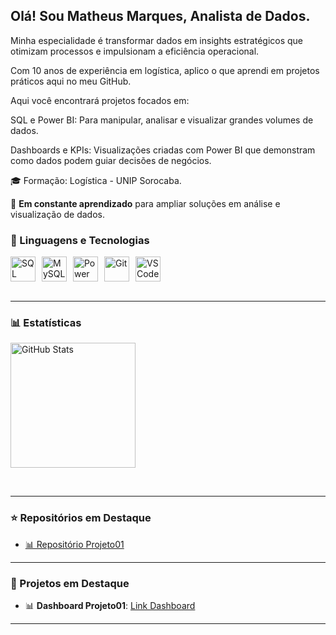 ## Olá! Sou Matheus Marques, Analista de Dados.

Minha especialidade é transformar dados em insights estratégicos que otimizam processos e impulsionam a eficiência operacional.

Com 10 anos de experiência em logística, aplico o que aprendi em projetos práticos aqui no meu GitHub.

Aqui você encontrará projetos focados em:

SQL e Power BI: Para manipular, analisar e visualizar grandes volumes de dados.

Dashboards e KPIs: Visualizações criadas com Power BI que demonstram como dados podem guiar decisões de negócios.

🎓 Formação:  Logística - UNIP Sorocaba.

🚀 **Em constante aprendizado** para ampliar soluções em análise e visualização de dados.  

### 🤖 Linguagens e Tecnologias

<div style="display: flex; flex-wrap: wrap; align-items: center;">
    <img 
        alt="SQL Server" 
        title="SQL Server" 
        width="40px" 
        style="padding-right: 10px;" 
        src="https://cdn.jsdelivr.net/gh/devicons/devicon@latest/icons/azuresqldatabase/azuresqldatabase-original.svg"/>
    <img 
        alt="MySQL" 
        title="MySQL" 
        width="40px" 
        style="padding-right: 10px;" 
        src="https://cdn.jsdelivr.net/gh/devicons/devicon/icons/mysql/mysql-original.svg"/>
    <img 
        alt="Power BI" 
        title="Power BI" 
        width="40px" 
        style="padding-right: 10px;" 
        src="https://img.icons8.com/?size=100&id=3sGOUDo9nJ4k&format=png&color=000000"/>
    <img 
        alt="Git" 
        title="Git" 
        width="40px" 
        style="padding-right: 10px;" 
        src="https://cdn.jsdelivr.net/gh/devicons/devicon@latest/icons/github/github-original.svg"/>
    <img 
        alt="VS Code" 
        title="VS Code" 
        width="40px" 
        style="padding-right: 10px;" 
        src="https://cdn.jsdelivr.net/gh/devicons/devicon/icons/vscode/vscode-original.svg"/>
</div>

<br/>

---

### 📊 Estatísticas

<p>
    <img 
        alt="GitHub Stats" 
        height="200" 
        style="padding-right: 10px;" 
        src="https://github-readme-stats.vercel.app/api?username=MatheusMarquezin&show_icons=true&theme=tokyonight&include_all_commits=true&locale=pt-br" />
</p>

<br/>

---

### ⭐ Repositórios em Destaque  

- [📊 Repositório Projeto01](https://github.com/matheusmarquezinhub/Projeto01)

---

### 🎯 Projetos em Destaque

- 📊 **Dashboard Projeto01**: [Link Dashboard](https://app.powerbi.com/view?r=eyJrIjoiMmJiMjI5ODktMjQxNi00Yzc3LWI0OTYtYjg1NjI0YzliZWRiIiwidCI6IjA0NWZiZjVjLTBjMzItNDdhMy1hYWI2LThlZjE3MGVlODY5MSJ9)

---
